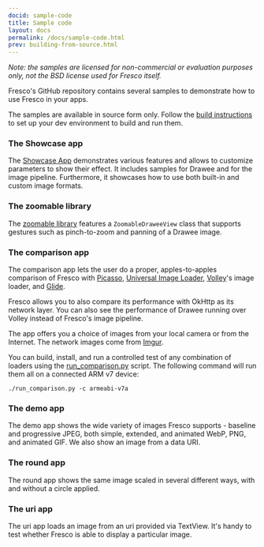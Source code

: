 ```yaml
---
docid: sample-code
title: Sample code
layout: docs
permalink: /docs/sample-code.html
prev: building-from-source.html
---
```


*Note: the samples are licensed for non-commercial or evaluation purposes only, not the BSD license used for Fresco itself.*

Fresco's GitHub repository contains several samples to demonstrate how to use Fresco in your apps.

The samples are available in source form only. Follow the [build instructions](building-from-source.html) to set up your dev environment to build and run them.

### The Showcase app

The [Showcase App](https://github.com/facebook/fresco/blob/master/samples/showcase) demonstrates various features and allows to customize parameters to show their effect.
It includes samples for Drawee and for the image pipeline. Furthermore, it showcases how to use both built-in and custom image formats.

### The zoomable library

The [zoomable library](https://github.com/facebook/fresco/blob/master/samples/zoomable) features a `ZoomableDraweeView` class that supports gestures such as pinch-to-zoom and panning of a Drawee image.

### The comparison app

The comparison app lets the user do a proper, apples-to-apples comparison of Fresco with [Picasso](http://square.github.io/picasso), [Universal Image Loader](https://github.com/nostra13/Android-Universal-Image-Loader), [Volley](https://developer.android.com/training/volley/index.html)'s image loader, and [Glide](https://github.com/bumptech/glide).

Fresco allows you to also compare its performance with OkHttp as its network layer. You can also see the performance of Drawee running over Volley instead of Fresco's image pipeline.

The app offers you a choice of images from your local camera or from the Internet. The network images come from [Imgur](http://imgur.com).

You can build, install, and run a controlled test of any combination of loaders using the [run_comparison.py](https://github.com/facebook/fresco/blob/master/run_comparison.py) script. The following command will run them all on a connected ARM v7 device:

```./run_comparison.py -c armeabi-v7a```

### The demo app

The demo app shows the wide variety of images Fresco supports - baseline and progressive JPEG, both simple, extended, and animated WebP, PNG, and animated GIF. We also show an image from a data URI.

### The round app

The round app shows the same image scaled in several different ways, with and without a circle applied.

### The uri app

The uri app loads an image from an uri provided via TextView. It's handy to test whether Fresco is able to display a particular image.
